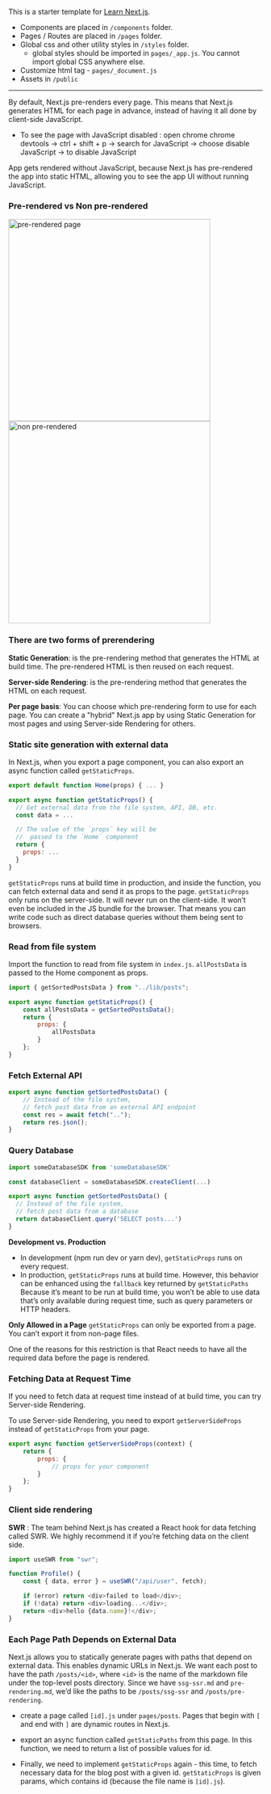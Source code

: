This is a starter template for [Learn Next.js](https://nextjs.org/learn).

- Components are placed in `/components` folder.
- Pages / Routes are placed in `/pages` folder.
- Global css and other utility styles in `/styles` folder.
  - global styles should be imported in `pages/_app.js`. You cannot import global CSS anywhere else.
- Customize html tag - `pages/_document.js`
- Assets in `/public`

---

By default, Next.js pre-renders every page. This means that Next.js generates HTML for each page in advance, instead of having it all done by client-side JavaScript.

- To see the page with JavaScript disabled : open chrome chrome devtools -> ctrl + shift + p -> search for JavaScript -> choose disable JavaScript -> to disable JavaScript

App gets rendered without JavaScript, because Next.js has pre-rendered the app into static HTML, allowing you to see the app UI without running JavaScript.

### Pre-rendered vs Non pre-rendered

<img src="https://nextjs.org/static/images/learn/data-fetching/pre-rendering.png" alt="pre-rendered page" width="400"/>

<img src="https://nextjs.org/static/images/learn/data-fetching/no-pre-rendering.png" alt="non pre-rendered" width="400"/>

### There are two forms of prerendering

**Static Generation**: is the pre-rendering method that generates the HTML at build time. The pre-rendered HTML is then reused on each request.

**Server-side Rendering**: is the pre-rendering method that generates the HTML on each request.

**Per page basis**: You can choose which pre-rendering form to use for each page. You can create a "hybrid" Next.js app by using Static Generation for most pages and using Server-side Rendering for others.

### Static site generation with external data

In Next.js, when you export a page component, you can also export an async function called `getStaticProps`.

```javascript
export default function Home(props) { ... }

export async function getStaticProps() {
  // Get external data from the file system, API, DB, etc.
  const data = ...

  // The value of the `props` key will be
  //  passed to the `Home` component
  return {
    props: ...
  }
}
```

`getStaticProps` runs at build time in production, and inside the function, you can fetch external data and send it as props to the page. `getStaticProps` only runs on the server-side. It will never run on the client-side. It won’t even be included in the JS bundle for the browser. That means you can write code such as direct database queries without them being sent to browsers.

### Read from file system

Import the function to read from file system in `index.js`. `allPostsData` is passed to the Home component as props.

```javascript
import { getSortedPostsData } from "../lib/posts";

export async function getStaticProps() {
	const allPostsData = getSortedPostsData();
	return {
		props: {
			allPostsData
		}
	};
}
```

### Fetch External API

```javascript
export async function getSortedPostsData() {
	// Instead of the file system,
	// fetch post data from an external API endpoint
	const res = await fetch("..");
	return res.json();
}
```

### Query Database

```javascript
import someDatabaseSDK from 'someDatabaseSDK'

const databaseClient = someDatabaseSDK.createClient(...)

export async function getSortedPostsData() {
  // Instead of the file system,
  // fetch post data from a database
  return databaseClient.query('SELECT posts...')
}
```

**Development vs. Production**

- In development (npm run dev or yarn dev), `getStaticProps` runs on every request.
- In production, `getStaticProps` runs at build time. However, this behavior can be enhanced using the `fallback` key returned by `getStaticPaths`
  Because it’s meant to be run at build time, you won’t be able to use data that’s only available during request time, such as query parameters or HTTP headers.

**Only Allowed in a Page**
`getStaticProps` can only be exported from a page. You can’t export it from non-page files.

One of the reasons for this restriction is that React needs to have all the required data before the page is rendered.

### Fetching Data at Request Time

If you need to fetch data at request time instead of at build time, you can try Server-side Rendering.

To use Server-side Rendering, you need to export `getServerSideProps` instead of `getStaticProps` from your page.

```javascript
export async function getServerSideProps(context) {
	return {
		props: {
			// props for your component
		}
	};
}
```

### Client side rendering

**SWR** : The team behind Next.js has created a React hook for data fetching called SWR. We highly recommend it if you’re fetching data on the client side.

```javascript
import useSWR from "swr";

function Profile() {
	const { data, error } = useSWR("/api/user", fetch);

	if (error) return <div>failed to load</div>;
	if (!data) return <div>loading...</div>;
	return <div>hello {data.name}!</div>;
}
```

### Each Page Path Depends on External Data

Next.js allows you to statically generate pages with paths that depend on external data. This enables dynamic URLs in Next.js.
We want each post to have the path `/posts/<id>`, where `<id>` is the name of the markdown file under the top-level posts directory. Since we have `ssg-ssr.md` and `pre-rendering.md`, we’d like the paths to be `/posts/ssg-ssr` and `/posts/pre-rendering`.

- create a page called `[id].js` under `pages/posts`. Pages that begin with `[` and end with `]` are dynamic routes in Next.js.

- export an async function called `getStaticPaths` from this page. In this function, we need to return a list of possible values for id.

- Finally, we need to implement `getStaticProps` again - this time, to fetch necessary data for the blog post with a given id. `getStaticProps` is given params, which contains id (because the file name is `[id].js`).
